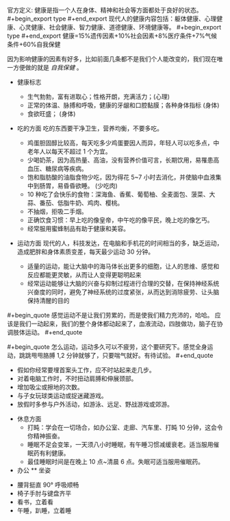 官方定义:
健康是指一个人在身体、精神和社会等方面都处于良好的状态。
#+begin_export type
#+end_export
现代人的健康内容包括：躯体健康、心理健康、心灵健康、社会健康、智力健康、道德健康、环境健康等。
#+begin_export type
#+end_export
健康=15%遗传因素+10%社会因素+8%医疗条件+7%气候条件+60%自我保健
   
因为影响健康的因素有好多，比如前面几条都不是我们个人能改变的，我们现在唯一方便做的就是 *自我保健* 。

* 健康标志
  - 生气勃勃，富有进取心；性格开朗，充满活力；(心理)
  - 正常的体温、脉搏和呼吸，健康的牙龈和口腔黏膜；各种身体指标  (身体)
  - 食欲旺盛； (身体)
* 吃的方面
  吃的东西要干净卫生，营养均衡，不要多吃。 
  
  - 鸡蛋胆固醇比较高，每天吃多少鸡蛋要因人而异，年轻人可以吃多点，中老年人以每天不超过 1 个为宜。
  - 少喝奶茶，因为高热量、高油，没有营养价值可言，长期饮用，易罹患高血压、糖尿病等疾病。
  - 饱和脂肪酸的油脂食物少吃，因为得花 5~7 小时去消化，并使脑中血液集中到肠胃，易昏昏欲睡。 (少吃肉)
  - 10 种吃了会快乐的食物：深海鱼、香蕉、葡萄柚、全麦面包、菠菜、大蒜、番茄、低脂牛奶、鸡肉、樱桃。
  - 不抽烟，拒吸二手烟。
  - 正确饮食习惯：早上吃的像皇帝，中午吃的像平民，晚上吃的像乞丐。
  - 经常服用蜜蜂制品有助于健康和美容。
* 运动方面
  现代的人，科技发达，在电脑和手机花的时间相当的多，缺乏运动，造成肥胖和身体素质变差，每天最少运动 30 分钟。

  - 适量的运动，能让大脑中的海马体长出更多的细胞，让人的思维、感觉和反应都能更灵敏，从而让人变得更聪明起来
  - 经常运动能够让大脑的兴奋与抑制过程进行合理的交替，在保持神经系统兴奋度的同时，避免了神经系统的过度紧张，从而达到消除疲劳、让头脑保持清醒的目的
  
 #+begin_quote
 感觉运动不是让我们劳累的，而是使我们精力充沛的，哈哈。
 应该是我们一动起来，我们的整个身体都动起来了，血液流动，四肢做功，脑子在协调肢体运动。
 #+end_quote
 
 #+begin_quote
 怎么运动，运动多久可以不疲劳，这个要研究下。感觉全身运动，跳跳甩甩胳膊 1,2 分钟就够了，只要喘气就好。有待试验。
 #+end_quote
 
 - 假如你经常要埋首案头工作，应不时站起来走几步。
 - 对着电脑工作时，不时扭动肩膊和伸展颈部。
 - 增加吸尘或擦地的次数。
 - 与子女玩球类运动或捉迷藏游戏。
 - 放假时多参与户外活动，如游泳、远足、野战游戏或郊游。
* 休息方面
  - 打盹：学会在一切场合，如办公室、走廊、汽车里、打盹 10 分钟，这会令你精神振奋。
  - 睡眠不足会变笨，一天须八小时睡眠，有午睡习惯减缓衰老。适当服用催眠药有利健康。
  - 最佳睡眠时间是在晚上 10 点~清晨 6 点。失眠可适当服用催眠药。
* 办公
** 坐姿
 - 腰背挺直 90° 呼吸顺畅
 - 椅子手肘与键盘齐平
 - 看书，立着看
 - 午睡，趴睡，立着睡

